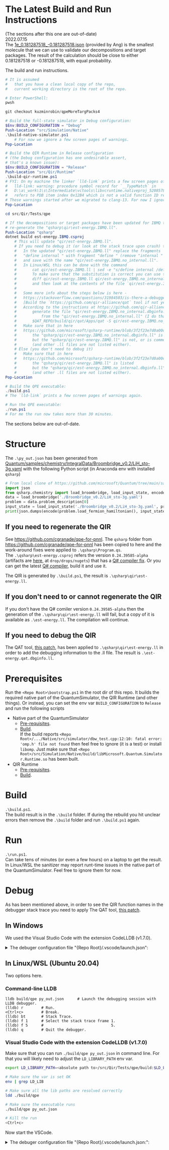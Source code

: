 # The Latest Build and Run Instructions
(The sections after this one are out-of-date)  
2022.07.15  
The [1e_0.181287518_-0.181287518.json](https://github.com/microsoft/qsharp-runtime/blob/kuzminrobin/qpeMoreTargPacks4/src/Qir/Tests/qpe/1e_0.181287518_-0.181287518.json)
(provided by Ang) is the smallest molecule that we can use to validate our decompositions and target packages.
The result of the calculation should be close to either 0.181287518 or -0.181287518, with equal probability.

The build and run instructions.
```powershell
# It is assumed 
#   that you have a clean local copy of the repo,
#   current working directory is the root of the repo.

# Enter PowerShell:
pwsh

git checkout kuzminrobin/qpeMoreTargPacks4

# Build the full-state simulator in Debug configuration:
$Env:BUILD_CONFIGURATION = "Debug"
Push-Location "src/Simulation/Native"
.\build-native-simulator.ps1
    # For now we ignore a few screen pages of warnings.
Pop-Location

# Build the QIR Runtime in Release configuration 
# (the Debug configuration has one undesirable assert,
# that's a known issue):
$Env:BUILD_CONFIGURATION = "Release"
Push-Location "src/Qir/Runtime"
.\build-qir-runtime.ps1
# FYI: On my machine the linker `lld-link` prints a few screen pages of warnings like this
#   lld-link: warning: procedure symbol record for `__TypeMatch` in 
#   D:\a\_work\1\s\Intermediate\vctools\libvcruntime.nativeproj_520857879\objr\amd64\frame.obj 
#   refers to PDB item index 0x12B4 which is not a valid function ID record
# These warnings started after we migrated to clang-13. For now I ignore those warnings.
Pop-Location

cd src/Qir/Tests/qpe

# If the decompositions or target packages have been updated for IBMQ then 
# re-generate the "qsharp\qir\est-energy.IBMQ.ll".
Push-Location "qsharp"
dotnet build est-energy.IBMQ.csproj
    # This will update "qir/est-energy.IBMQ.ll".
    # If you need to debug it (or look at the stack trace upon crash) then 
    #   In the updated "qir/est-energy.IBMQ.ll" replace the fragments 
    #   "define internal " with fragment "define " (remove "internal " from the function definitions),
    #   and save with the name "qir/est-energy.IBMQ.no_internal.ll".
    #   In Linux/WSL this can be done with the command
    #       cat qir/est-energy.IBMQ.ll | sed -e "s/define internal /define /" > qir/est-energy.IBMQ.no_internal.ll
    #       To make sure that the substitution is correct you can use the command 
    #       diff qir/est-energy.IBMQ.ll qir/est-energy.IBMQ.no_internal.ll > qir/est-energy.IBMQ.no_internal.ll.diff
    #       and then look at the contents of the file `qir/est-energy.IBMQ.no_internal.ll.diff`. 
    #
    #   Some more info about the steps below is here - 
    #   https://stackoverflow.com/questions/31984503/is-there-a-debugger-for-llvm-ir/72398082#72398082
    #   [Build the `https://github.com/qir-alliance/qat` tool if not yet done (I have done that in WSL), and] 
    #   According to the instructions at https://github.com/qir-alliance/qat/pull/66 
    #       generate the file "qir/est-energy.IBMQ.no_internal.dbginfo.ll" 
    #           from the "qir/est-energy.IBMQ.no_internal.ll" (I do that in WSL).
    #       $QAT_REPO/build/qir/qat/Apps/qat -S qir/est-energy.IBMQ.no_internal.ll > qir/est-energy.IBMQ.no_internal.dbginfo.ll
    #   Make sure that in here 
    #   https://github.com/microsoft/qsharp-runtime/blob/3f2f23e7d0a00d62a4255ab8997b913d763a4c13/src/Qir/Tests/qpe/CMakeLists.txt#L33-L41
    #       the "qsharp/qir/est-energy.IBMQ.no_internal.dbginfo.ll" is listed 
    #       but the "qsharp/qir/est-energy.IBMQ.ll" is not, or is commented out
    #       (and other .ll files are not listed either).
    # Else (you don't need to debug it)
    #   Make sure that in here 
    #   https://github.com/microsoft/qsharp-runtime/blob/3f2f23e7d0a00d62a4255ab8997b913d763a4c13/src/Qir/Tests/qpe/CMakeLists.txt#L33-L41
    #       the "qsharp/qir/est-energy.IBMQ.ll" is listed 
    #       but the "qsharp/qir/est-energy.IBMQ.no_internal.dbginfo.ll" is not, or is commented out
    #       (and other .ll files are not listed either).
Pop-Location

# Build the QPE executable:
./build.ps1
# The `lld-link` prints a few screen pages of warnings again.

# Run the QPE executable:
./run.ps1
# For me the run now takes more than 30 minutes.
```
The sections below are out-of-date.


# Structure

The `.\py_out.json` has been generated from 
[Quantum/samples/chemistry/IntegralData/Broombridge_v0.2/LiH_sto-3g.yaml](https://github.com/microsoft/Quantum/blob/main/samples/chemistry/IntegralData/Broombridge_v0.2/LiH_sto-3g.yaml)
with the following Python script
(in Anaconda env with installed `qsharp`)
```py
# From local clone of https://github.com/microsoft/Quantum/tree/main/samples/chemistry/IntegralData/
import json
from qsharp.chemistry import load_broombridge, load_input_state, encode
data = load_broombridge('./Broombridge_v0.2/LiH_sto-3g.yaml')
problem = data.problem_description[0]
input_state = load_input_state('./Broombridge_v0.2/LiH_sto-3g.yaml', problem.initial_state_suggestions[0]['Label'])
print(json.dumps(encode(problem.load_fermion_hamiltonian(), input_state)))
```

## If you need to regenerate the QIR
See https://github.com/cgranade/qpe-for-pnnl. The `qsharp` folder from https://github.com/cgranade/qpe-for-pnnl has been copied to here and the work-around fixes were applied to `.\qsharp\Program.qs`.  
The `.\qsharp\est-energy.csproj` refers the version `0.24.39585-alpha`
(artifacts are [here](https://dev.azure.com/ms-quantum-public/Microsoft%20Quantum%20(public)/_build/results?buildId=39585&view=artifacts&pathAsName=false&type=publishedArtifacts), 
at `drop/drops/nugets`)
that has a [Q# compiler fix](https://github.com/microsoft/qsharp-compiler/pull/1373).
Or you can get the latest [Q# compiler](https://github.com/microsoft/qsharp-compiler), build it and use it.

The QIR is generated by `.\build.ps1`, the result is `.\qsharp\qir\est-energy.ll`.  

## If you don't need to or cannot regenerate the QIR
If you don't have the Q# comiler version `0.24.39585-alpha` then the generation of the `.\qsharp\qir\est-energy.ll` will fail, but a copy of it is available as `.\est-energy.ll`.
The compilation will continue.

## If you need to debug the QIR
The QAT tool, [this patch](https://github.com/qir-alliance/qat/pull/66), has been applied to `.\qsharp\qir\est-energy.ll`
in order to add the debugging information to the .ll file. The result is `.\est-energy.qat.dbginfo.ll`.

# Prerequisites
Run the `<Repo Root>\bootstrap.ps1` in the root dir of this repo. It builds the required native part of the QuantumSimulator, the QIR Runtime (and other things).
Or instead, you can set the env var `BUILD_CONFIGURATION` to `Release` and run the following scripts
* Native part of the QuantumSimulator
  * [Pre-requisites](https://github.com/microsoft/qsharp-runtime/blob/main/src/Simulation/Native/prerequisites.ps1).
  * [Build](https://github.com/microsoft/qsharp-runtime/blob/main/src/Simulation/Native/build-native-simulator.ps1).  
    If the build reports `<Repo Root>/.../Native/src/simulator/dbw_test.cpp:12:10: fatal error: 'omp.h' file not found` then feel free to ignore (it is a test) or install `libomp`.
    Just make sure that `<Repo Root>/src/Simulation/Native/build/libMicrosoft.Quantum.Simulator.Runtime.so` has been built.
* QIR Runtime
  * [Pre-requisites](https://github.com/microsoft/qsharp-runtime/blob/main/src/Qir/Runtime/prerequisites.ps1).
  * [Build](https://github.com/microsoft/qsharp-runtime/blob/main/src/Qir/Runtime/build-qir-runtime.ps1).

# Build 
`.\build.ps1`.  
The build result is in the `.\build` folder. If during the rebuild you hit unclear errors then remove the `.\build` folder and run `.\build.ps1` again.

# Run

`.\run.ps1`.  
Can take tens of minutes (or even a few hours) on a laptop to get the result.
In Linux/WSL the sanitizer may report runt-time issues in the native part of the QuantumSimulator. Feel free to ignore them for now.

# Debug

As has been mentioned above, in order to see the QIR function names in the debugger stack trace you need to apply The QAT tool, [this patch](https://github.com/qir-alliance/qat/pull/66).

## In Windows

We used the Visual Studio Code with the extension CodeLLDB (v1.7.0).  

<details><summary>The debuger configuration file "{Repo Root}/.vscode/launch.json":</summary>

```json
{
    // Use IntelliSense to learn about possible attributes.
    // Hover to view descriptions of existing attributes.
    // For more information, visit: https://go.microsoft.com/fwlink/?linkid=830387
    "version": "0.2.0",
    "configurations": [
        {
            "name": "QPE", 
            "type": "lldb",
            "request": "launch",
            "cwd": "${workspaceFolder}\\src\\Qir\\Tests\\qpe", 
            "program": "${workspaceFolder}\\src\\Qir\\Tests\\qpe\\build\\qpe.exe",
            "args": ["py_out.json"],
            "environment": [
                { "name": "BUILD_CONFIGURATION", "value": "Debug" },  // Likely optional
                { "name": "PATH", "value": "../../Runtime/bin/Debug/bin;../../../Simulation/Native/build"}  // Likely optional
            ],
            "console":"integratedTerminal"
        },
    ]
}
```
</details>

## In Linux/WSL (Ubuntu 20.04)

Two options here.

### Command-line LLDB

```
lldb build/qpe py_out.json      # Launch the debugging session with LLDB debugger.
(lldb) r        # Run.
<Ctrl+c>        # Break.
(lldb) bt       # Stack Trace.
(lldb) f 1      # Select the stack trace frame 1.
(lldb) f 5      #                              5.
(lldb) q        # Quit the debugger.
```
### Visual Studio Code with the extension CodeLLDB (v1.7.0)
Make sure that you can run `./build/qpe py_out.json` in command line. For that you will likely need to adjust the `LD_LIBRARY_PATH` env var. 
```sh
export LD_LIBRARY_PATH=<absolute path to>/src/Qir/Tests/qpe/build:$LD_LIBRARY_PATH

# Make sure the var is set OK
env | grep LD_LIB

# Make sure all the lib paths are resolved correctly
ldd ./build/qpe

# Make sure the executable runs
./build/qpe py_out.json

# Kill the run
<Ctrl+c>
```
Now start the VSCode.  

<details><summary>The debuger configuration file "{Repo Root}/.vscode/launch.json:":</summary>

```json
{
    // Use IntelliSense to learn about possible attributes.
    // Hover to view descriptions of existing attributes.
    // For more information, visit: https://go.microsoft.com/fwlink/?linkid=830387
    "version": "0.2.0",
    "configurations": [
        {
            "type": "lldb",
            "request": "launch",
            "name": "QPE",
            "program": "${workspaceFolder}/src/Qir/Tests/qpe/build/qpe",
            "args": ["py_out.json"],
            "cwd": "${workspaceFolder}/src/Qir/Tests/qpe",
            //"environment": [
            //    { "name": "LD_LIBRARY_PATH", "value": "/mnt/c/ed/dev/QSharpCompiler/qsharp-runtime/qsharp-runtime_WSL/src/Qir/Tests/qpe/build" },
            //    { "name": "PATH", "value": "/mnt/c/ed/dev/QSharpCompiler/qsharp-runtime/qsharp-runtime_WSL/src/Qir/Tests/qpe/build"}
            //]
        }
    ]
}
```
</details>
